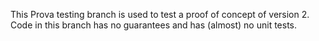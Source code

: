 This Prova testing branch is used to test a proof of concept of version 2.
Code in this branch has no guarantees and has (almost) no unit tests.
